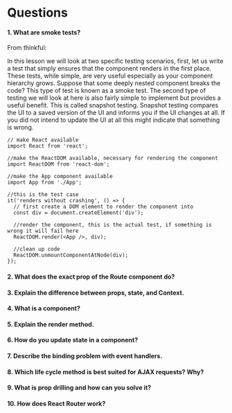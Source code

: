 # Questions

#### 1. What are smoke tests?

From thinkful:

In this lesson we will look at two specific testing scenarios, first, let us write a test that simply ensures that the component renders in the first place. These tests, while simple, are very useful especially as your component hierarchy grows. Suppose that some deeply nested component breaks the code? This type of test is known as a smoke test. The second type of testing we will look at here is also fairly simple to implement but provides a useful benefit. This is called snapshot testing. Snapshot testing compares the UI to a saved version of the UI and informs you if the UI changes at all. If you did not intend to update the UI at all this might indicate that something is wrong.

```
// make React available
import React from 'react';

//make the ReactDOM available, necessary for rendering the component
import ReactDOM from 'react-dom';

//make the App component available
import App from './App';

//this is the test case
it('renders without crashing', () => {
  // first create a DOM element to render the component into
  const div = document.createElement('div');

  //render the component, this is the actual test, if something is wrong it will fail here
  ReactDOM.render(<App />, div);

  //clean up code
  ReactDOM.unmountComponentAtNode(div);
});

```

#### 2. What does the exact prop of the Route component do?

#### 3. Explain the difference between props, state, and Context.

#### 4. What is a component?

#### 5. Explain the render method.

#### 6. How do you update state in a component?

#### 7. Describe the binding problem with event handlers.

#### 8. Which life cycle method is best suited for AJAX requests? Why?

#### 9. What is prop drilling and how can you solve it?

#### 10. How does React Router work?

